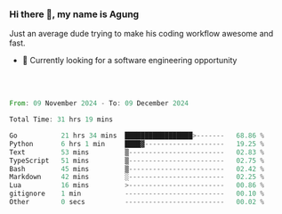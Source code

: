### Hi there 👋, my name is Agung
Just an average dude trying to make his coding workflow awesome and fast.

<!--
**agungfir98/agungfir98** is a ✨ _special_ ✨ repository because its `README.md` (this file) appears on your GitHub profile.
-->

- 🔭 Currently looking for a software engineering opportunity
<br/>
<br/>
<!--START_SECTION:waka-->

```rust
From: 09 November 2024 - To: 09 December 2024

Total Time: 31 hrs 19 mins

Go           21 hrs 34 mins  █████████████████>-------   68.86 %
Python       6 hrs 1 min     ████▓--------------------   19.25 %
Text         53 mins         ▒------------------------   02.83 %
TypeScript   51 mins         ▒------------------------   02.75 %
Bash         45 mins         ▒------------------------   02.42 %
Markdown     42 mins         ░------------------------   02.25 %
Lua          16 mins         >------------------------   00.86 %
gitignore    1 min           -------------------------   00.10 %
Other        0 secs          -------------------------   00.02 %
```

<!--END_SECTION:waka-->
